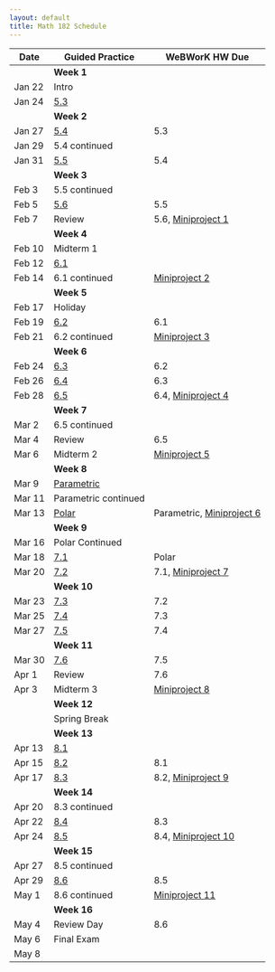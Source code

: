 ```yaml
---
layout: default
title: Math 182 Schedule
---
```


Date   | Guided Practice                               | WeBWorK HW Due
------ | --------------------------------------------- | --------------
       | **Week 1**                                    |
Jan 22 | Intro                                         |
Jan 24 | [5.3](/NSC-Math-182/GP5.3.html)               |
       | **Week 2**                                    |
Jan 27 | [5.4](/NSC-Math-182/GP5.4.html)               | 5.3
Jan 29 | 5.4 continued                                 |
Jan 31 | [5.5](/NSC-Math-182/GP5.5.html)               | 5.4
       | **Week 3**                                    |
Feb 3  | 5.5 continued                                 |
Feb 5  | [5.6](/NSC-Math-182/GP5.6.html)               | 5.5
Feb 7  | Review                                        | 5.6, [Miniproject 1](https://hackmd.io/KwZgpgJgRgHDIFpgBZgGMHLWg7AgnAGZYKEBMADNvjGAIZTJRA==?view)
       | **Week 4**                                    |
Feb 10 | Midterm 1                                     |
Feb 12 | [6.1](/NSC-Math-182/GP6.1.html)               |
Feb 14 | 6.1 continued                                 |[Miniproject 2](https://hackmd.io/KwZgpgJgRgHDIFpgBZgGMHLWg7AgnAGZYKEBMADNvjGAIZTJRA==?view)
       | **Week 5**                                    |
Feb 17 | Holiday                                       |
Feb 19 | [6.2](/NSC-Math-182/GP6.2.html)               | 6.1
Feb 21 | 6.2 continued                                 | [Miniproject 3](https://hackmd.io/KwZgpgJgRgHDIFpgBZgGMHLWg7AgnAGZYKEBMADNvjGAIZTJRA==?view)
       | **Week 6**                                    |
Feb 24 | [6.3](/NSC-Math-182/GP6.3.html)               | 6.2
Feb 26 | [6.4](/NSC-Math-182/GP6.4.html)               | 6.3
Feb 28 | [6.5](/NSC-Math-182/GP6.5.html)               | 6.4, [Miniproject 4](https://hackmd.io/KwZgpgJgRgHDIFpgBZgGMHLWg7AgnAGZYKEBMADNvjGAIZTJRA==?view)
       | **Week 7**                                    |
Mar 2  | 6.5 continued                                 |
Mar 4  | Review                                        | 6.5
Mar 6  | Midterm 2                                     |[Miniproject 5](https://hackmd.io/KwZgpgJgRgHDIFpgBZgGMHLWg7AgnAGZYKEBMADNvjGAIZTJRA==?view)
       | **Week 8**                                    |
Mar 9  | [Parametric](/NSC-Math-182/GPParametric.html) |
Mar 11 | Parametric continued                          |
Mar 13 | [Polar](/NSC-Math-182/GPPolar.html)           | Parametric, [Miniproject 6](https://hackmd.io/KwZgpgJgRgHDIFpgBZgGMHLWg7AgnAGZYKEBMADNvjGAIZTJRA==?view)
       | **Week 9**                                   |
Mar 16 | Polar Continued                               |
Mar 18 | [7.1](/NSC-Math-182/GP7.1.html)               | Polar
Mar 20 | [7.2](/NSC-Math-182/GP7.2.html)               | 7.1, [Miniproject 7](https://hackmd.io/KwZgpgJgRgHDIFpgBZgGMHLWg7AgnAGZYKEBMADNvjGAIZTJRA==?view)
       | **Week 10**                                   |
Mar 23 | [7.3](/NSC-Math-182/GP7.3.html)               | 7.2
Mar 25 | [7.4](/NSC-Math-182/GP7.4.html)               | 7.3
Mar 27 | [7.5](/NSC-Math-182/GP7.5.html)               | 7.4
       | **Week 11**                                   |
Mar 30 | [7.6](/NSC-Math-182/GP7.6.html)               | 7.5
Apr 1  | Review                                        | 7.6
Apr 3  | Midterm 3                                     | [Miniproject 8](https://hackmd.io/KwZgpgJgRgHDIFpgBZgGMHLWg7AgnAGZYKEBMADNvjGAIZTJRA==?view)
       | **Week 12**                                    |
       | Spring Break                                  |
       | **Week 13**                                   |
Apr 13  | [8.1](/NSC-Math-182/GP8.1.html)               |
Apr 15 | [8.2](/NSC-Math-182/GP8.2.html)               | 8.1
Apr 17 | [8.3](/NSC-Math-182/GP8.3.html)               | 8.2, [Miniproject 9](https://hackmd.io/KwZgpgJgRgHDIFpgBZgGMHLWg7AgnAGZYKEBMADNvjGAIZTJRA==?view)
       | **Week 14**                                   |
Apr 20 | 8.3 continued                                 |
Apr 22 | [8.4](/NSC-Math-182/GP8.4.html)               | 8.3
Apr 24 | [8.5](/NSC-Math-182/GP8.5.html)               | 8.4, [Miniproject 10](https://hackmd.io/KwZgpgJgRgHDIFpgBZgGMHLWg7AgnAGZYKEBMADNvjGAIZTJRA==?view)
       | **Week 15**                                   |
Apr 27 | 8.5 continued                                 |
Apr 29 | [8.6](/NSC-Math-182/GP8.6.html)               | 8.5
May 1  | 8.6 continued                                 |[Miniproject 11](https://hackmd.io/KwZgpgJgRgHDIFpgBZgGMHLWg7AgnAGZYKEBMADNvjGAIZTJRA==?view)
       | **Week 16**                                   |
May 4  | Review Day                                    | 8.6
May 6  | Final Exam                                    |
May 8  |                                               |
